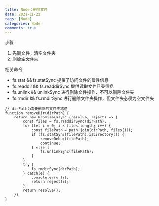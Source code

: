 ```yaml
---
title: Node：删除文件
date: 2021-11-22
tags: [Node]
categories: Node
comments: true
---
```


步骤
1. 先删文件，清空文件夹
2. 删除空文件夹

相关命令
- fs.stat && fs.statSync 提供了访问文件的属性信息
- fs.readdir && fs.readdirSync 提供读取文件目录信息
- fs.unlink && unlinkSync 进行删除文件操作，不可以删除文件夹
- fs.rmdir && fs.rmdirSync 进行删除文件夹操作，但文件夹必须为空文件夹



```
// dirPath为需要删除的文件夹路径
function removeDir(dirPath) {
    return new Promise(async (resolve, reject) => {
        const files = fs.readdirSync(dirPath);
        for (let i = 0; i < files.length; i++) {
            const filePath = path.join(dirPath, files[i]);
            if (fs.statSync(filePath).isDirectory()) {
                removeDebug(filePath);
                continue;
            } else {
                fs.unlinkSync(filePath);
            } 
        }
        try {
            fs.rmdirSync(dirPath);
        } catch(e) {
            console.error(e);
            return reject(e);
        }
        return resolve();
    })
}
```

